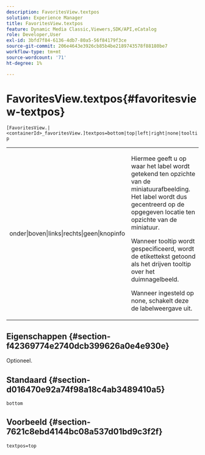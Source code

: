 ```yaml
---
description: FavoritesView.textpos
solution: Experience Manager
title: FavoritesView.textpos
feature: Dynamic Media Classic,Viewers,SDK/API,eCatalog
role: Developer,User
exl-id: 3bfd7f84-6136-4db7-80a5-56f84179f3ce
source-git-commit: 206e4643e3926cb85b4be2189743578f88180be7
workflow-type: tm+mt
source-wordcount: '71'
ht-degree: 1%

---
```


# FavoritesView.textpos{#favoritesview-textpos}

`[FavoritesView.|<containerId>_favoritesView.]textpos=bottom|top|left|right|none|tooltip`

<table id="table_2B109D2F91E64B5382B31921C3780FA5"> 
 <tbody> 
  <tr> 
   <td colname="col1"> <p><span class="codeph"> onder|boven|links|rechts|geen|knopinfo</span> </p> </td> 
   <td colname="col2"> <p> Hiermee geeft u op waar het label wordt getekend ten opzichte van de miniatuurafbeelding. Het label wordt dus gecentreerd op de opgegeven locatie ten opzichte van de miniatuur. </p> <p>Wanneer <span class="codeph"> tooltip</span> wordt gespecificeerd, wordt de etikettekst getoond als het drijven tooltip over het duimnagelbeeld. </p> <p>Wanneer ingesteld op <span class="codeph"> none</span>, schakelt deze de labelweergave uit. </p> </td> 
  </tr> 
 </tbody> 
</table>

## Eigenschappen {#section-f42369774e2740dcb399626a0e4e930e}

Optioneel.

## Standaard {#section-d016470e92a74f98a18c4ab3489410a5}

`bottom`

## Voorbeeld {#section-7621c8ebd4144bc08a537d01bd9c3f2f}

`textpos=top`
